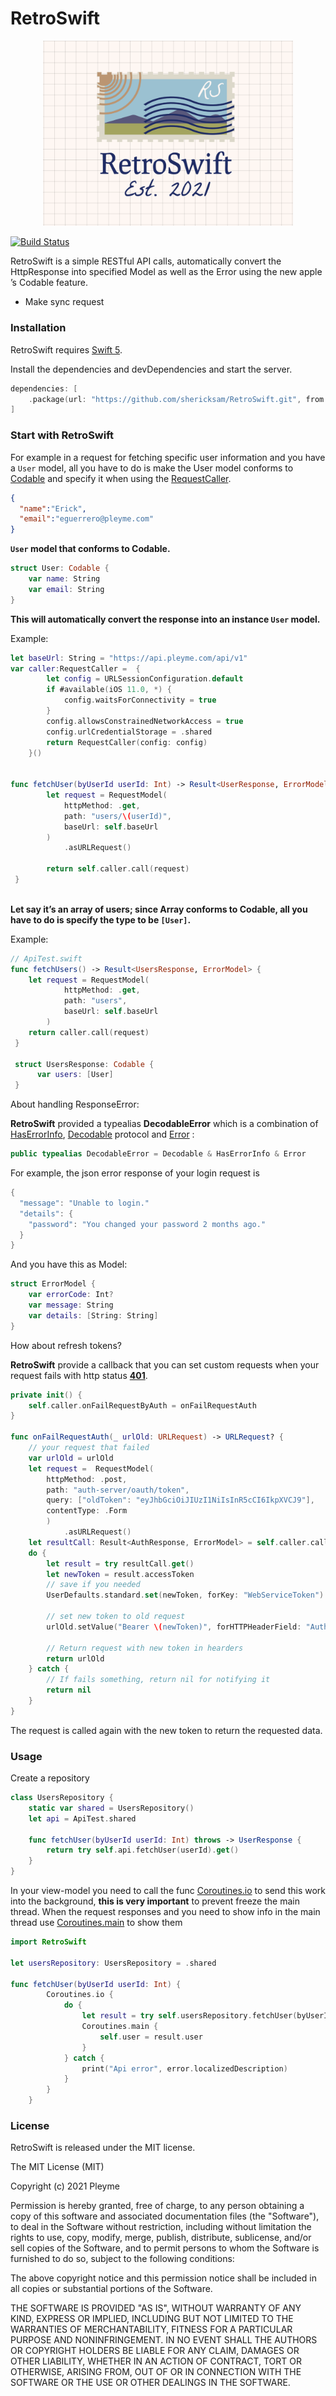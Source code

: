 # RetroSwift
<p align="center" >
  <img src="banner.png" width=400px alt="SwiftDate" title="SwiftDate">
</p>

[![Build Status](https://travis-ci.com/shericksam/RetroSwift.svg?branch=main)](https://travis-ci.com/shericksam/RetroSwift)

RetroSwift is a simple RESTful API calls, automatically convert the HttpResponse into specified Model as well as the Error using the new apple ’s Codable feature.



  - Make sync request 


### Installation

RetroSwift requires [Swift 5](https://www.apple.com/mx/swift/).

Install the dependencies and devDependencies and start the server.

```Swift
dependencies: [
    .package(url: "https://github.com/shericksam/RetroSwift.git", from: "1.2.5")
]
```
### Start with RetroSwift

For example in a request for fetching specific user information and you have a `User` model, all you have to do is make the User model conforms to [Codable](https://developer.apple.com/documentation/swift/codable) and specify it when using the [RequestCaller](Sources/RetroSwift/services/RequestCaller.swift).

```json
{
  "name":"Erick",
  "email":"eguerrero@pleyme.com"
}
```

**`User` model that conforms to Codable.**
```Swift
struct User: Codable {
    var name: String
    var email: String
}
```

**This will automatically convert the response into an instance `User` model.**

Example:
```Swift
let baseUrl: String = "https://api.pleyme.com/api/v1"
var caller:RequestCaller =  {
        let config = URLSessionConfiguration.default
        if #available(iOS 11.0, *) {
            config.waitsForConnectivity = true
        }
        config.allowsConstrainedNetworkAccess = true
        config.urlCredentialStorage = .shared
        return RequestCaller(config: config)
    }()


func fetchUser(byUserId userId: Int) -> Result<UserResponse, ErrorModel> {
        let request = RequestModel(
            httpMethod: .get,
            path: "users/\(userId)",
            baseUrl: self.baseUrl
        )
            .asURLRequest()
        
        return self.caller.call(request)
 }
 
```

**Let say it’s an array of users; since Array conforms to Codable, all you have to do is specify the type to be `[User]`.**

Example:
```Swift
// ApiTest.swift
func fetchUsers() -> Result<UsersResponse, ErrorModel> {
    let request = RequestModel(
            httpMethod: .get,
            path: "users",
            baseUrl: self.baseUrl
        )
    return caller.call(request)
 }
 
 struct UsersResponse: Codable {
      var users: [User]
 }
```

About handling ResponseError:

**RetroSwift** provided a typealias **DecodableError** which is a combination of [HasErrorInfo](Sources/RetroSwift/protocols/HasErrorInfo.swift), [Decodable](https://developer.apple.com/documentation/swift/decodable) protocol and [Error](https://developer.apple.com/documentation/swift/error) :

```Swift
public typealias DecodableError = Decodable & HasErrorInfo & Error
```

For example, the json error response of your login request is

```Swift
{
  "message": "Unable to login."
  "details": {
    "password": "You changed your password 2 months ago."
  }
}
```

And you have this as Model:
```Swift
struct ErrorModel {
    var errorCode: Int?
    var message: String
    var details: [String: String]
}
```

How about refresh tokens?

**RetroSwift** provide a callback that you can set custom requests when your request fails with http status **[401](https://developer.mozilla.org/es/docs/Web/HTTP/Status/401)**. 

```swift
private init() {
    self.caller.onFailRequestByAuth = onFailRequestAuth
}
    
func onFailRequestAuth(_ urlOld: URLRequest) -> URLRequest? {
    // your request that failed
    var urlOld = urlOld
    let request =  RequestModel(
        httpMethod: .post,
        path: "auth-server/oauth/token",
        query: ["oldToken": "eyJhbGciOiJIUzI1NiIsInR5cCI6IkpXVCJ9"],
        contentType: .Form
        )
            .asURLRequest()
    let resultCall: Result<AuthResponse, ErrorModel> = self.caller.call(request)
    do {
        let result = try resultCall.get()
        let newToken = result.accessToken
        // save if you needed
        UserDefaults.standard.set(newToken, forKey: "WebServiceToken")

        // set new token to old request
        urlOld.setValue("Bearer \(newToken)", forHTTPHeaderField: "Authorization")
        
        // Return request with new token in hearders
        return urlOld
    } catch {
        // If fails something, return nil for notifying it
        return nil
    }
}
```
The request is called again with the new token to return the requested data. 

### Usage 
Create a repository
```Swift
class UsersRepository {
    static var shared = UsersRepository()
    let api = ApiTest.shared
    
    func fetchUser(byUserId userId: Int) throws -> UserResponse {
        return try self.api.fetchUser(userId).get()
    }
}
```

In your view-model you need to call the func [Coroutines.io](Sources/RetroSwift/coroutines/Corouitines.swift) to send this work into the background, **this is very important** to prevent freeze the main thread.
When the request responses and you need to show info in the main thread use [Coroutines.main](Sources/RetroSwift/coroutines/Corouitines.swift) to show them
```Swift 
import RetroSwift 

let usersRepository: UsersRepository = .shared
    
func fetchUser(byUserId userId: Int) {
        Coroutines.io {
            do {
                let result = try self.usersRepository.fetchUser(byUserId: userId)
                Coroutines.main {
                    self.user = result.user 
                }
            } catch {
                print("Api error", error.localizedDescription)
            }
        }
    }
```
### License
RetroSwift is released under the MIT license.

The MIT License (MIT)

Copyright (c) 2021 Pleyme

Permission is hereby granted, free of charge, to any person obtaining a copy of this software and associated documentation files (the "Software"), to deal in the Software without restriction, including without limitation the rights to use, copy, modify, merge, publish, distribute, sublicense, and/or sell copies of the Software, and to permit persons to whom the Software is furnished to do so, subject to the following conditions:

The above copyright notice and this permission notice shall be included in all copies or substantial portions of the Software.

THE SOFTWARE IS PROVIDED "AS IS", WITHOUT WARRANTY OF ANY KIND, EXPRESS OR IMPLIED, INCLUDING BUT NOT LIMITED TO THE WARRANTIES OF MERCHANTABILITY, FITNESS FOR A PARTICULAR PURPOSE AND NONINFRINGEMENT. IN NO EVENT SHALL THE AUTHORS OR COPYRIGHT HOLDERS BE LIABLE FOR ANY CLAIM, DAMAGES OR OTHER LIABILITY, WHETHER IN AN ACTION OF CONTRACT, TORT OR OTHERWISE, ARISING FROM, OUT OF OR IN CONNECTION WITH THE SOFTWARE OR THE USE OR OTHER DEALINGS IN THE SOFTWARE.

